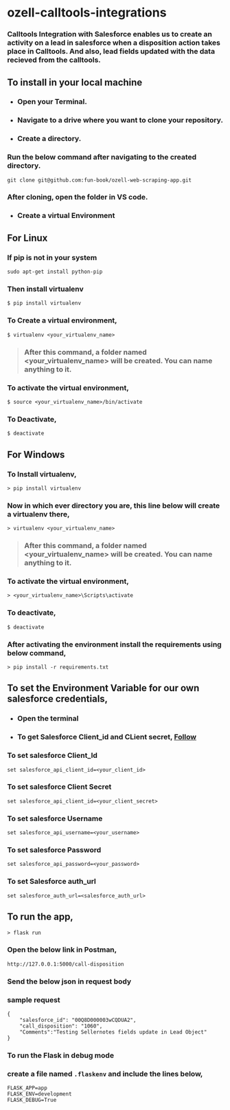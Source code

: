 # ozell-calltools-integrations
### Calltools Integration with Salesforce enables us to create an activity on a lead in salesforce when a disposition action takes place in Calltools. And also, lead fields updated with the data recieved from the calltools.
### 

## To install in your local machine
* ### Open your Terminal.
* ### Navigate to a drive where you want to clone your repository.
* ### Create a directory.
### Run the below command after navigating to the created directory.
```
git clone git@github.com:fun-book/ozell-web-scraping-app.git
```
### After cloning, open the folder in VS code.
* ### Create a virtual Environment
## For Linux
### If pip is not in your system
```
sudo apt-get install python-pip
```
### Then install virtualenv
```
$ pip install virtualenv
```
### To Create a virtual environment,
```
$ virtualenv <your_virtualenv_name>
```
> ### After this command, a folder named <your_virtualenv_name> will be created. You can name anything to it. 

### To activate the virtual environment,
```
$ source <your_virtualenv_name>/bin/activate
```
### To Deactivate,
```
$ deactivate
```
## For Windows
### To Install virtualenv,
```
> pip install virtualenv
```
### Now in which ever directory you are, this line below will create a virtualenv there,
```
> virtualenv <your_virtualenv_name>
```
> ### After this command, a folder named <your_virtualenv_name> will be created. You can name anything to it. 

### To activate the virtual environment,
```
> <your_virtualenv_name>\Scripts\activate
```
### To deactivate,
```
$ deactivate 
```
### After activating the environment install the requirements using below command,
```
> pip install -r requirements.txt
```
## To set the Environment Variable for our own salesforce credentials,
* ### Open the terminal
* ### To get Salesforce Client_id and CLient secret, [Follow](https://docs.microfocus.com/UCMDB/11.0/cp-docs/docs/eng/doc_lib/Content/Remedyforce_CreateConnectedApps.htm)
### To set salesforce Client_Id
```
set salesforce_api_client_id=<your_client_id>
```
### To  set salesforce Client Secret
```
set salesforce_api_client_id=<your_client_secret>
```
### To set salesforce Username
```
set salesforce_api_username=<your_username>
```
### To set salesforce Password
```
set salesforce_api_password=<your_password>
```
### To set Salesforce auth_url
```
set salesforce_auth_url=<salesforce_auth_url>
```
## To run the app,
``` 
> flask run 
```
### Open the below link in Postman,
```
http://127.0.0.1:5000/call-disposition
```
### Send the below json in request body
### sample request
```
{    
    "salesforce_id": "00Q8D000003wCQDUA2",    
    "call_disposition": "1060",
    "Comments":"Testing Sellernotes fields update in Lead Object"
}
```

### To run the Flask in debug mode
### create a file named ``` .flaskenv ``` and include the lines below,
```
FLASK_APP=app
FLASK_ENV=development
FLASK_DEBUG=True
```





